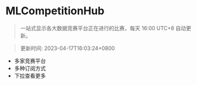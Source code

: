 # MLCompetitionHub

> 一站式显示各大数据竞赛平台正在进行的比赛，每天 16:00 UTC+8 自动更新。
  
> 更新时间: 2023-04-17T16:03:24+0800 

* 多家竞赛平台
* 多种订阅方式
* 下拉查看更多
